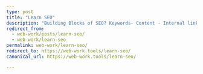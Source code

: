 ```yaml
---
type: post
title: "Learn SEO"
description: "Building Blocks of SEO? Keywords- Content - Internal linking - Site Structure - A Multitude of Technical Optimizations."
redirect_from:
  - web-work/posts/learn-seo/
  - web-work/learn-seo
permalink: web-work/learn-seo/
redirect_to: https://web-work.tools/learn-seo/
canonical_url: https://web-work.tools/learn-seo/

---
```

